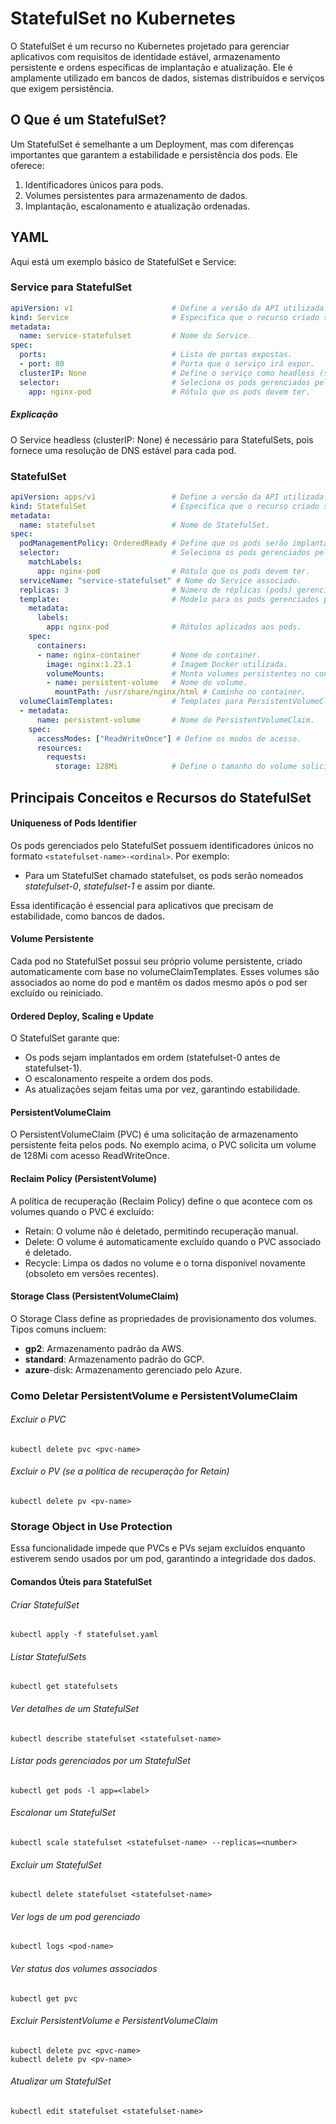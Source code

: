 # StatefulSet no Kubernetes

O StatefulSet é um recurso no Kubernetes projetado para gerenciar aplicativos com requisitos de identidade estável, armazenamento persistente e ordens específicas de implantação e atualização. Ele é amplamente utilizado em bancos de dados, sistemas distribuídos e serviços que exigem persistência.

## O Que é um StatefulSet?

Um StatefulSet é semelhante a um Deployment, mas com diferenças importantes que garantem a estabilidade e persistência dos pods. Ele oferece:
 1. Identificadores únicos para pods.
 2. Volumes persistentes para armazenamento de dados.
 3. Implantação, escalonamento e atualização ordenadas.

## YAML

Aqui está um exemplo básico de StatefulSet e Service:

### Service para StatefulSet
```yaml
apiVersion: v1                      # Define a versão da API utilizada.
kind: Service                       # Especifica que o recurso criado será um Service.
metadata:
  name: service-statefulset         # Nome do Service.
spec:
  ports:                            # Lista de portas expostas.
  - port: 80                        # Porta que o serviço irá expor.
  clusterIP: None                   # Define o serviço como headless (sem IP fixo).
  selector:                         # Seleciona os pods gerenciados pelo Service.
    app: nginx-pod                  # Rótulo que os pods devem ter.
```
##### Explicação
O Service headless (clusterIP: None) é necessário para StatefulSets, pois fornece uma resolução de DNS estável para cada pod.

### StatefulSet
```yaml
apiVersion: apps/v1                 # Define a versão da API utilizada.
kind: StatefulSet                   # Especifica que o recurso criado será um StatefulSet.
metadata:
  name: statefulset                 # Nome do StatefulSet.
spec:
  podManagementPolicy: OrderedReady # Define que os pods serão implantados em ordem.
  selector:                         # Seleciona os pods gerenciados pelo StatefulSet.
    matchLabels:
      app: nginx-pod                # Rótulo que os pods devem ter.
  serviceName: "service-statefulset" # Nome do Service associado.
  replicas: 3                       # Número de réplicas (pods) gerenciadas.
  template:                         # Modelo para os pods gerenciados pelo StatefulSet.
    metadata:
      labels:
        app: nginx-pod              # Rótulos aplicados aos pods.
    spec:
      containers:
      - name: nginx-container       # Nome do container.
        image: nginx:1.23.1         # Imagem Docker utilizada.
        volumeMounts:               # Monta volumes persistentes no container.
        - name: persistent-volume   # Nome do volume.
          mountPath: /usr/share/nginx/html # Caminho no container.
  volumeClaimTemplates:             # Templates para PersistentVolumeClaims.
  - metadata:
      name: persistent-volume       # Nome do PersistentVolumeClaim.
    spec:
      accessModes: ["ReadWriteOnce"] # Define os modos de acesso.
      resources:
        requests:
          storage: 128Mi            # Define o tamanho do volume solicitado.
```

## Principais Conceitos e Recursos do StatefulSet

#### Uniqueness of Pods Identifier

Os pods gerenciados pelo StatefulSet possuem identificadores únicos no formato ```<statefulset-name>-<ordinal>```. 
Por exemplo:
 - Para um StatefulSet chamado statefulset, os pods serão nomeados *statefulset-0*, *statefulset-1* e assim por diante.

Essa identificação é essencial para aplicativos que precisam de estabilidade, como bancos de dados.

#### Volume Persistente

Cada pod no StatefulSet possui seu próprio volume persistente, criado automaticamente com base no volumeClaimTemplates. Esses volumes são associados ao nome do pod e mantêm os dados mesmo após o pod ser excluído ou reiniciado.

#### Ordered Deploy, Scaling e Update

O StatefulSet garante que:
 - Os pods sejam implantados em ordem (statefulset-0 antes de statefulset-1).
 - O escalonamento respeite a ordem dos pods.
 - As atualizações sejam feitas uma por vez, garantindo estabilidade.

#### PersistentVolumeClaim

O PersistentVolumeClaim (PVC) é uma solicitação de armazenamento persistente feita pelos pods. No exemplo acima, o PVC solicita um volume de 128Mi com acesso ReadWriteOnce.

#### Reclaim Policy (PersistentVolume)

A política de recuperação (Reclaim Policy) define o que acontece com os volumes quando o PVC é excluído:
 - Retain: O volume não é deletado, permitindo recuperação manual.
 - Delete: O volume é automaticamente excluído quando o PVC associado é deletado.
 - Recycle: Limpa os dados no volume e o torna disponível novamente (obsoleto em versões recentes).

#### Storage Class (PersistentVolumeClaim)

O Storage Class define as propriedades de provisionamento dos volumes. Tipos comuns incluem:
 - **gp2**: Armazenamento padrão da AWS.
 - **standard**: Armazenamento padrão do GCP.
 - **azure**-disk: Armazenamento gerenciado pelo Azure.

### Como Deletar PersistentVolume e PersistentVolumeClaim

###### Excluir o PVC
```
kubectl delete pvc <pvc-name>
```

###### Excluir o PV (se a política de recuperação for Retain)
```
kubectl delete pv <pv-name>
```


### Storage Object in Use Protection

Essa funcionalidade impede que PVCs e PVs sejam excluídos enquanto estiverem sendo usados por um pod, garantindo a integridade dos dados.

#### Comandos Úteis para StatefulSet
###### Criar StatefulSet
```
kubectl apply -f statefulset.yaml
```

###### Listar StatefulSets
```
kubectl get statefulsets
```

###### Ver detalhes de um StatefulSet
```
kubectl describe statefulset <statefulset-name>
```

###### Listar pods gerenciados por um StatefulSet
```
kubectl get pods -l app=<label>
```

###### Escalonar um StatefulSet
```
kubectl scale statefulset <statefulset-name> --replicas=<number>
```

###### Excluir um StatefulSet
```
kubectl delete statefulset <statefulset-name>
```

###### Ver logs de um pod gerenciado
```
kubectl logs <pod-name>
```

###### Ver status dos volumes associados
```
kubectl get pvc
```

###### Excluir PersistentVolume e PersistentVolumeClaim
```
kubectl delete pvc <pvc-name>
kubectl delete pv <pv-name>
```

###### Atualizar um StatefulSet
```
kubectl edit statefulset <statefulset-name>
```
